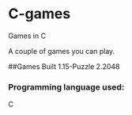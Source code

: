 # C-games
Games in C

A couple of games you can play.

##Games Built
1.15-Puzzle
2.2048

### Programming language used:
C
